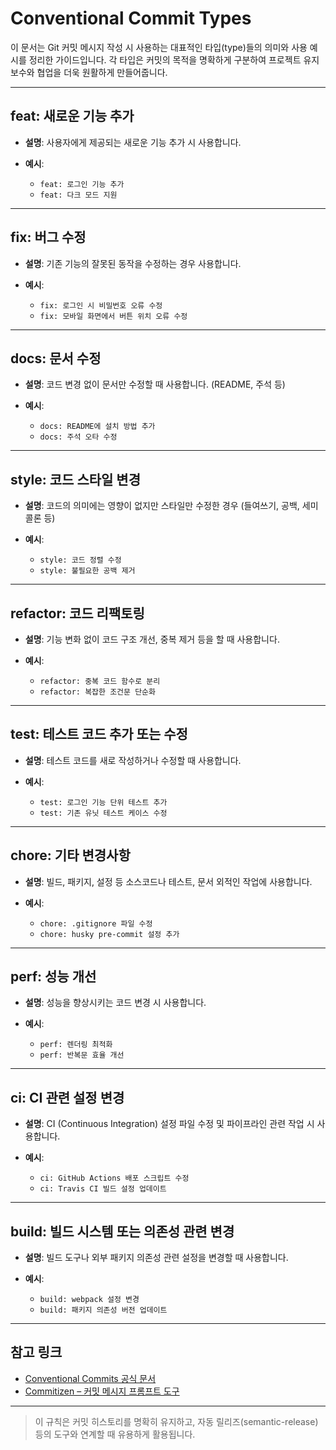 # Conventional Commit Types

이 문서는 Git 커밋 메시지 작성 시 사용하는 대표적인 타입(type)들의 의미와 사용 예시를 정리한 가이드입니다. 각 타입은 커밋의 목적을 명확하게 구분하여 프로젝트 유지보수와 협업을 더욱 원활하게 만들어줍니다.

---

## feat: 새로운 기능 추가

* **설명**: 사용자에게 제공되는 새로운 기능 추가 시 사용합니다.
* **예시**:

  * `feat: 로그인 기능 추가`
  * `feat: 다크 모드 지원`

---

## fix: 버그 수정

* **설명**: 기존 기능의 잘못된 동작을 수정하는 경우 사용합니다.
* **예시**:

  * `fix: 로그인 시 비밀번호 오류 수정`
  * `fix: 모바일 화면에서 버튼 위치 오류 수정`

---

## docs: 문서 수정

* **설명**: 코드 변경 없이 문서만 수정할 때 사용합니다. (README, 주석 등)
* **예시**:

  * `docs: README에 설치 방법 추가`
  * `docs: 주석 오타 수정`

---

## style: 코드 스타일 변경

* **설명**: 코드의 의미에는 영향이 없지만 스타일만 수정한 경우 (들여쓰기, 공백, 세미콜론 등)
* **예시**:

  * `style: 코드 정렬 수정`
  * `style: 불필요한 공백 제거`

---

## refactor: 코드 리팩토링

* **설명**: 기능 변화 없이 코드 구조 개선, 중복 제거 등을 할 때 사용합니다.
* **예시**:

  * `refactor: 중복 코드 함수로 분리`
  * `refactor: 복잡한 조건문 단순화`

---

## test: 테스트 코드 추가 또는 수정

* **설명**: 테스트 코드를 새로 작성하거나 수정할 때 사용합니다.
* **예시**:

  * `test: 로그인 기능 단위 테스트 추가`
  * `test: 기존 유닛 테스트 케이스 수정`

---

## chore: 기타 변경사항

* **설명**: 빌드, 패키지, 설정 등 소스코드나 테스트, 문서 외적인 작업에 사용합니다.
* **예시**:

  * `chore: .gitignore 파일 수정`
  * `chore: husky pre-commit 설정 추가`

---

## perf: 성능 개선

* **설명**: 성능을 향상시키는 코드 변경 시 사용합니다.
* **예시**:

  * `perf: 렌더링 최적화`
  * `perf: 반복문 효율 개선`

---

## ci: CI 관련 설정 변경

* **설명**: CI (Continuous Integration) 설정 파일 수정 및 파이프라인 관련 작업 시 사용합니다.
* **예시**:

  * `ci: GitHub Actions 배포 스크립트 수정`
  * `ci: Travis CI 빌드 설정 업데이트`

---

## build: 빌드 시스템 또는 의존성 관련 변경

* **설명**: 빌드 도구나 외부 패키지 의존성 관련 설정을 변경할 때 사용합니다.
* **예시**:

  * `build: webpack 설정 변경`
  * `build: 패키지 의존성 버전 업데이트`

---

## 참고 링크

* [Conventional Commits 공식 문서](https://www.conventionalcommits.org/)
* [Commitizen – 커밋 메시지 프롬프트 도구](https://commitizen.github.io/cz-cli/)

---

> 이 규칙은 커밋 히스토리를 명확히 유지하고, 자동 릴리즈(semantic-release) 등의 도구와 연계할 때 유용하게 활용됩니다.

